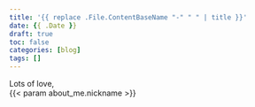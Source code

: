 ```yaml
---
title: '{{ replace .File.ContentBaseName "-" " " | title }}'
date: {{ .Date }}
draft: true
toc: false
categories: [blog]
tags: []
---
```



Lots of love,  
{{< param about_me.nickname >}}
